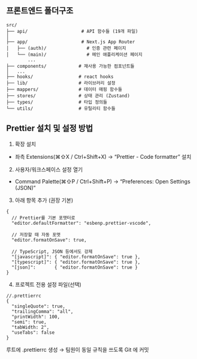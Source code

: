 ## 프론트엔드 폴더구조

```
src/
├── api/                    # API 함수들 (19개 파일)
│
├── app/                    # Next.js App Router
│   ├── (auth)/               # 인증 관련 페이지
│   └── (main)/               # 메인 애플리케이션 페이지
        ...
├── components/            # 재사용 가능한 컴포넌트들
│   ...
├── hooks/                 # react hooks
├── lib/                   # 라이브러리 설정
├── mappers/               # 데이터 매핑 함수들
├── stores/                # 상태 관리 (Zustand)
├── types/                 # 타입 정의들
└── utils/                 # 유틸리티 함수들
```

## Prettier 설치 및 설정 방법

1. 확장 설치

- 좌측 Extensions(⌘⇧X / Ctrl+Shift+X) → “Prettier - Code formatter” 설치

2. 사용자/워크스페이스 설정 열기

- Command Palette(⌘⇧P / Ctrl+Shift+P) → “Preferences: Open Settings (JSON)”

3. 아래 항목 추가 (권장 기본)

```
{
  // Prettier를 기본 포맷터로
  "editor.defaultFormatter": "esbenp.prettier-vscode",

  // 저장할 때 자동 포맷
  "editor.formatOnSave": true,

  // TypeScript, JSON 등에서도 강제
  "[javascript]": { "editor.formatOnSave": true },
  "[typescript]": { "editor.formatOnSave": true },
  "[json]":       { "editor.formatOnSave": true }
}
```

4. 프로젝트 전용 설정 파일(선택)

```
//.prettierrc
{
  "singleQuote": true,
  "trailingComma": "all",
  "printWidth": 100,
  "semi": true,
  "tabWidth: 2",
  "useTabs": false
}
```

루트에 .prettierrc 생성
→ 팀원이 동일 규칙을 쓰도록 Git 에 커밋
